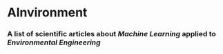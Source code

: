 # AInvironment
### A list of scientific articles about **_Machine Learning_** applied to **_Environmental Engineering_** 
